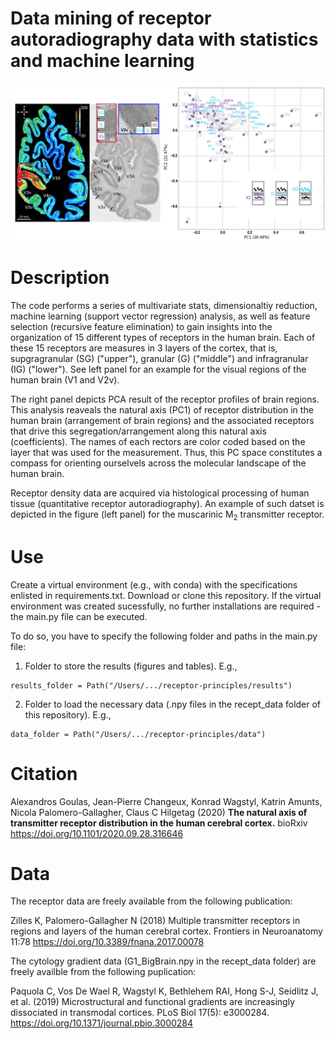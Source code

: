 # Data mining of receptor autoradiography data with statistics and machine learning

![Receptors_natural axis](receptors_natural_axis.png)

# Description
The code performs a series of multivariate stats, dimensionaltiy reduction, machine learning (support vector regression) analysis, as well as feature selection (recursive feature elimination) to gain insights into the organization of 15 different types of receptors in the human brain. Each of these 15 receptors are measures in 3 layers of the cortex, that is, supgragranular (SG) ("upper"), granular (G) ("middle") and infragranular (IG) ("lower"). See left panel for an example for the visual regions of the human brain (V1 and V2v).

The right panel depicts PCA result of the receptor profiles of brain regions. This analysis reaveals the natural axis (PC1) of receptor distribution in the human brain (arrangement of brain regions) and the associated receptors that drive this segregation/arrangement along this natural axis (coefficients). The names of each rectors are color coded based on the layer that was used for the measurement. Thus, this PC space constitutes a compass for orienting ourselvels across the molecular landscape of the human brain.

Receptor density data are acquired via histological processing of human tissue (quantitative receptor autoradiography). An example of such datset is depicted in the figure (left panel) for the muscarinic M<sub>2</sub> transmitter receptor.

# Use
Create a virtual environment (e.g., with conda) with the specifications enlisted in requirements.txt. Download or clone this repository. If the virtual environment was created sucessfully, no further installations are required - the main.py file can be executed.

To do so, you have to specify the following folder and paths in the main.py file:
1. Folder to store the results (figures and tables). E.g., 
```
results_folder = Path("/Users/.../receptor-principles/results")
```
2. Folder to load the necessary data (.npy files in the recept_data folder of this repository). E.g.,
```
data_folder = Path("/Users/.../receptor-principles/data")
```
# Citation
Alexandros Goulas, Jean-Pierre Changeux, Konrad Wagstyl, Katrin Amunts, Nicola Palomero-Gallagher, Claus C Hilgetag (2020) **The natural axis of transmitter receptor distribution in the human cerebral cortex.** bioRxiv https://doi.org/10.1101/2020.09.28.316646 

# Data

The receptor data are freely available from the following publication:

Zilles K, Palomero-Gallagher N (2018) Multiple transmitter receptors in regions and layers of the human cerebral cortex. Frontiers in Neuroanatomy 11:78 https://doi.org/10.3389/fnana.2017.00078

The cytology gradient data (G1_BigBrain.npy in the recept_data folder) are freely availble from the following puplication:

Paquola C, Vos De Wael R, Wagstyl K, Bethlehem RAI, Hong S-J, Seidlitz J, et al. (2019) Microstructural and functional gradients are increasingly dissociated in transmodal cortices. PLoS Biol 17(5): e3000284. https://doi.org/10.1371/journal.pbio.3000284



